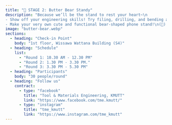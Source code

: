 ```yaml
---
title: "🎪 STAGE 2: Butter Bear Standy"
description: "Because we’ll be the stand to rest your heart~\n
- Show off your engineering skills! Try filing, drilling, and bending aluminum sheets.\n
- Make your very own cute and functional bear-shaped phone stand!\n(🤎) Successfully finish it = unlock your inner engineer."
image: "butter-bear.webp"
sections:
  - heading: "Check-in Point"
    body: "1st floor, Wissawa Wattana Building (S4)"
  - heading: "Schedule"
    list:
      - "Round 1: 10.30 AM - 12.30 PM"
      - "Round 2: 1.30 PM - 3.30 PM."
      - "Round 3: 3.30 PM - 5.30 PM"
  - heading: "Participants"
    body: "30 people/round"
  - heading: "Follow us"
    contract:
      - type: "facebook"
        title: "Tool & Materials Engineering, KMUTT"
        link: "https://www.facebook.com/tme.kmutt/"
      - type: "instagram"
        title: "tme_kmutt"
        link: "https://www.instagram.com/tme_kmutt"
---
```

